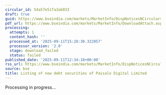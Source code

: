 ```yaml
---
circular_id: 54a57e51fa3ab033
draft: true
guid: https://www.bseindia.com/markets/MarketInfo/DispNoticesNCirculars.aspx?Noticeid={55CF1315-B4A1-4356-925F-137C3C1449F0}&noticeno=20250911-51&dt=09/11/2025&icount=51&totcount=86&flag=0
pdf_url: https://www.bseindia.com/markets/MarketInfo/DownloadAttach.aspx?id=20250911-51&attachedId=
processing:
  attempts: 1
  content_hash: ''
  processed_at: '2025-09-11T15:28:30.322057'
  processor_version: '2.0'
  stage: download_failed
  status: failed
published_date: '2025-09-11T12:34:18+00:00'
rss_url: https://www.bseindia.com/markets/MarketInfo/DispNoticesNCirculars.aspx?Noticeid={55CF1315-B4A1-4356-925F-137C3C1449F0}&noticeno=20250911-51&dt=09/11/2025&icount=51&totcount=86&flag=0
source: bse
title: Listing of new debt securities of Paisalo Digital Limited
---
```


Processing in progress...
